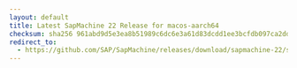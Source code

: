```yaml
---
layout: default
title: Latest SapMachine 22 Release for macos-aarch64
checksum: sha256 961abd9d5e3ea8b51989c6dc6e3a61d83dcdd1ee3bcfdb097ca2dd785f825246
redirect_to:
  - https://github.com/SAP/SapMachine/releases/download/sapmachine-22/sapmachine-jre-22_macos-aarch64_bin.tar.gz
---
```

